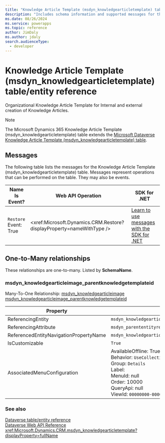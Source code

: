 ```yaml
---
title: "Knowledge Article Template (msdyn_knowledgearticletemplate) table/entity reference (Microsoft Dynamics 365)"
description: "Includes schema information and supported messages for the Knowledge Article Template (msdyn_knowledgearticletemplate) table/entity with Microsoft Dynamics 365."
ms.date: 08/26/2024
ms.service: powerapps
ms.topic: reference
author: JimDaly
ms.author: jdaly
search.audienceType: 
  - developer
---
```


# Knowledge Article Template (msdyn_knowledgearticletemplate) table/entity reference

Organizational Knowledge Article Template for Internal and external creation of Knowledge Articles.

> [!NOTE]
> The Microsoft Dynamics 365 Knowledge Article Template (msdyn_knowledgearticletemplate) table extends the [Microsoft Dataverse Knowledge Article Template (msdyn_knowledgearticletemplate) table](/power-apps/developer/data-platform/reference/entities/msdyn_knowledgearticletemplate).


## Messages

The following table lists the messages for the Knowledge Article Template (msdyn_knowledgearticletemplate) table.
Messages represent operations that can be performed on the table. They may also be events.

| Name <br />Is Event? |Web API Operation |SDK for .NET |
| ---- | ----- |----- |
| `Restore`<br />Event: True |<xref:Microsoft.Dynamics.CRM.Restore?displayProperty=nameWithType /> |[Learn to use messages with the SDK for .NET](/power-apps/developer/data-platform/org-service/use-messages)|



## One-to-Many relationships

These relationships are one-to-many. Listed by **SchemaName**.

### <a name="BKMK_msdyn_knowledgearticleimage_parentknowledgetemplateid"></a> msdyn_knowledgearticleimage_parentknowledgetemplateid

Many-To-One Relationship: [msdyn_knowledgearticleimage msdyn_knowledgearticleimage_parentknowledgetemplateid](msdyn_knowledgearticleimage.md#BKMK_msdyn_knowledgearticleimage_parentknowledgetemplateid)

|Property|Value|
|---|---|
|ReferencingEntity|`msdyn_knowledgearticleimage`|
|ReferencingAttribute|`msdyn_parententityrecordid`|
|ReferencedEntityNavigationPropertyName|`msdyn_knowledgearticleimage_parentknowledgetemplateid`|
|IsCustomizable|`True`|
|AssociatedMenuConfiguration|AvailableOffline: True<br />Behavior: `UseCollectionName`<br />Group: `Details`<br />Label: <br />MenuId: null<br />Order: 10000<br />QueryApi: null<br />ViewId: `00000000-0000-0000-0000-000000000000`|



### See also

[Dataverse table/entity reference](../about-entity-reference.md)  
[Dataverse Web API Reference](/power-apps/developer/data-platform/webapi/reference/about)   
<xref:Microsoft.Dynamics.CRM.msdyn_knowledgearticletemplate?displayProperty=fullName>
